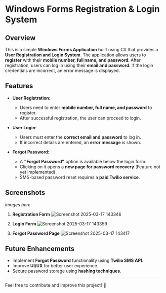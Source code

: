 # Windows Forms Registration & Login System

## Overview
This is a simple **Windows Forms Application** built using C# that provides a **User Registration and Login System**. The application allows users to **register** with their **mobile number, full name, and password**. After registration, users can log in using their **email and password**. If the login credentials are incorrect, an error message is displayed.

## Features
- **User Registration:**
  - Users need to enter **mobile number, full name, and password** to register.
  - After successful registration, the user can proceed to login.

- **User Login:**
  - Users must enter the **correct email and password** to log in.
  - If incorrect details are entered, an **error message** is shown.

- **Forgot Password:**
  - A **"Forgot Password"** option is available below the login form.
  - Clicking on it opens a **new page for password recovery** (Feature not yet implemented).
  - SMS-based password reset requires a **paid Twilio service**.

## Screenshots
_images here_
1. **Registration Form** ![Screenshot 2025-03-17 143346](https://github.com/user-attachments/assets/2d2556be-31f5-4188-ac72-89ddb61b0466)


2. **Login Form**
![Screenshot 2025-03-17 143359](https://github.com/user-attachments/assets/5634afe5-4027-4968-9f48-fc8701628057)


3. **Forgot Password Page**
![Screenshot 2025-03-17 143417](https://github.com/user-attachments/assets/248e967d-5af8-4a04-a570-eccd4d810e75)


## Future Enhancements
- Implement **Forgot Password** functionality using **Twilio SMS API**.
- Improve **UI/UX** for better user experience.
- Secure password storage using **hashing techniques**.

---

Feel free to contribute and improve this project! 🚀

